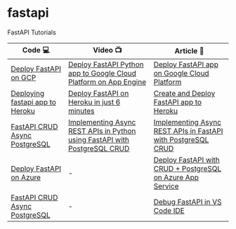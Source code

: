 # fastapi
FastAPI Tutorials


| Code 💻 | Video 📺 | Article 📝 |
|----------|-------------|------|
| [Deploy FastAPI on GCP](https://github.com/windson/fastapi/tree/fastapi-deploy-google-cloud-platform) | [Deploy FastAPI Python app to Google Cloud Platform on App Engine](https://bit.ly/3g0VwFE) | [Deploy FastAPI app on Google Cloud Platform](https://bit.ly/3axKog8) |
| [Deploying fastapi app to Heroku](https://github.com/windson/fastapi/tree/fastapi-deploy-heroku) | [Deploy FastAPI on Heroku in just 6 minutes](http://bit.ly/3aO1g35) | [Create and Deploy FastAPI app to Heroku](http://bit.ly/2RD68jM) |
| [FastAPI CRUD Async PostgreSQL](https://github.com/windson/fastapi/tree/fastapi-postgresql-azure-deploy) | [Implementing Async REST APIs in Python using FastAPI with PostgreSQL CRUD](https://bit.ly/3j42qvf) | [Implementing Async REST APIs in FastAPI with PostgreSQL CRUD](https://bit.ly/2O6onvp) |
| [Deploy FastAPI on Azure](https://github.com/windson/fastapi/tree/fastapi-postgresql-azure-deploy) | - | [Deploy FastAPI with CRUD + PostgreSQL on Azure App Service](https://bit.ly/3gPntQ7) |
| [FastAPI CRUD Async PostgreSQL](https://github.com/windson/fastapi/tree/fastapi-postgresql-azure-deploy) | - | [Debug FastAPI in VS Code IDE](https://bit.ly/3hcXToY) |
